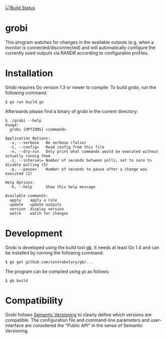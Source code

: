 [![Build Status](https://travis-ci.org/fd0/grobi.svg?branch=master)](https://travis-ci.org/fd0/grobi)

# grobi

This program watches for changes in the available outputs (e.g. when a monitor
is connected/disconnected) and will automatically configure the currently used
outputs via RANDR according to configurable profiles.

# Installation

Grobi requires Go version 1.3 or newer to compile. To build grobi, run the
following command:

```shell
$ go run build.go
```

Afterwards please find a binary of grobi in the current directory:
```
$ ./grobi --help
Usage:
  grobi [OPTIONS] <command>

Application Options:
  -v, --verbose   Be verbose (false)
  -C, --config=   Read config from this file
  -n, --dry-run   Only print what commands would be executed without actually runnig them
  -i, --interval= Number of seconds between polls, set to zero to disable polling (5)
  -p, --pause=    Number of seconds to pause after a change was executed (2)

Help Options:
  -h, --help      Show this help message

Available commands:
  apply    apply a rule
  update   update outputs
  version  display version
  watch    watch for changes
```

# Development

Grobi is developed using the build tool [gb](https://getgb.io). It needs at
least Go 1.4 and can be installed by running the following command:

```shell
$ go get github.com/constabulary/gb/...
```

The program can be compiled using `gb` as follows:

```shell
$ gb build
```

# Compatibility

Grobi follows [Semantic Versioning](http://semver.org) to clearly define which
versions are compatible. The configuration file and command-line parameters and
user-interface are considered the "Public API" in the sense of Semantic
Versioning.
